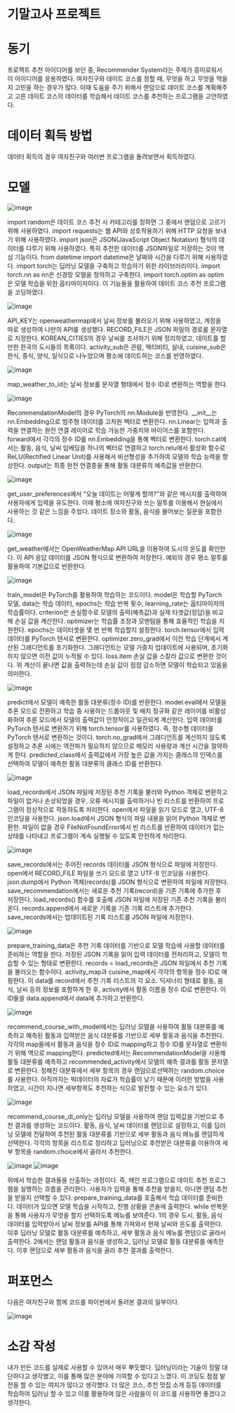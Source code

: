 # 기말고사 프로젝트

# 동기
프로젝트 추천 아이디어를 보던 중, Recommender System라는 주제가 흥미로워서 이 아이디어를 응용하였다. 여자친구와 데이트 코스를 정할 때, 무엇을 하고 무엇을 먹을 지 고민을 하는 경우가 많다. 이때 도움을 주기 위해서 랜덤으로 데이트 코스를 계획해주고 고른 데이트 코스의 데이터를 학습해서 데이트 코스를 추천하는 프로그램을 고안하였다.

# 데이터 획득 방법
데이터 획득의 경우 여자친구와 여러번 프로그램을 돌려보면서 획득하였다.

# 모델
![image](https://github.com/user-attachments/assets/91ee6de0-3044-447b-be9b-6970e477f5b9)

import random은 데이트 코스 추천 시 카테고리를 정하면 그 중에서 랜덤으로 고르기 위해 사용하였다. 
import requests는 웹 API와 상호작용하기 위해 HTTP 요청을 보내기 위해 사용하였다.
import json은 JSON(JavaScript Object Notation) 형식의 데이터를 다루기 위해 사용하였다. 특히 추천한 데이터를 JSON파일로 저장하는 것이 핵심 기능이다. 
from datetime import datetime은 날짜와 시간을 다루기 위해 사용하였다. 
import torch는 딥러닝 모델을 구축하고 학습하기 위한 라이브러리이다.
import torch.nn as nn은 신경망 모델을 정의하고 구축한다.
import torch.optim as optim은 모델 학습을 위한 옵티마이저이다.
이 기능들을 활용하여 데이트 코스 추천 프로그램을 코딩하였다. 

![image](https://github.com/user-attachments/assets/fb994e08-0a1a-4407-974a-0171292353ff)

API_KEY는 openweathermap에서 날씨 정보를 불러오기 위해 사용하였고, 계정을 따로 생성하여 나만의 API를 생성했다.
RECORD_FILE은 JSON 파일의 경로를 문자열로 지정한다.
KOREAN_CITIES의 경우 날씨를 조사하기 위해 정리하였고, 데이트를 할 만한 한국의 도시들의 목록이다.
activity_sub은 관람, 액티비티, 실내, cuisine_sub은 한식, 중식, 양식, 일식으로 나누었으며 평소에 데이트하는 코스를 반영하였다.

![image](https://github.com/user-attachments/assets/87565617-8e55-427a-83bb-476590183dc6)

map_weather_to_id는 날씨 정보를 문자열 형태에서 정수 ID로 변환하는 역할을 한다.

![image](https://github.com/user-attachments/assets/ff20e2dc-d76b-4f7b-b3f3-7ce7014b90e0)

RecommendationModel의 경우 PyTorch의 nn.Module을 반영한다.
__init__는 nn.Embedding으로 범주형 데이터를 고차원 벡터로 변환한다. nn.Linear는 입력과 출력을 연결하는 완전 연결 레이어로 학습 가능한 가중치와 바이어스를 포함한다. forward에서  각각의 정수 ID를 nn.Embedding을 통해 벡터로 변환한다. torch.cat에서는 활동, 음식, 날씨 임베딩을 하나의 벡터로 연결하고 torch.relu에서 활성화 함수로 ReLU(Rectified Linear Unit)를 사용해서 비선형성을 추가하여 모델의 학습 능력을 향상한다. output는 최종 완전 연결층을 통해 활동 대분류의 예측값을 반환한다.

![image](https://github.com/user-attachments/assets/1f190c38-5f62-4d3c-8b77-30ec91c5fe38)

get_user_preferences에서 "오늘 데이트는 어떻게 할까?"와 같은 메시지를 출력하여 사용자에게 입력을 유도한다. 이때 평소에 여자친구와 쓰는 말투를 이용해서 현실에서 사용하는 것 같은 느낌을 주었다. 데이트 장소와 활동, 음식을 물어보는 질문을 포함한다. 

![image](https://github.com/user-attachments/assets/868c7de6-36ff-461a-9514-c23eec0aaaba)

get_weather에서는 OpenWeatherMap API URL을 이용하여 도시의 온도를 확인한다. 이 API 응답 데이터를 JSON 형식으로 변환하여 저장한다. 예외의 경우 평소 말투를 활용하여 기본값으로 반환한다.

![image](https://github.com/user-attachments/assets/5a84e063-0c34-4267-8e9e-951e13c67355)

train_model은 PyTorch를 활용하여 학습하는 코드이다. model은 학습할 PyTorch 모델, data는 학습 데이터, epochs는 학습 반복 횟수, learning_rate는 옵티마이저의 학습률이다. criterion은 손실함수로 모델의 출력(예측값)과 실제 타겟값(정답)을 비교해 손실 값을 계산한다. optimizer는 학습률 조정과 모멘텀을 통해 효율적인 학습을 지원한다. epochs는 데이터셋을 몇 번 반복 학습할지 설정한다. torch.tensor에서 입력 데이터를 PyTorch 텐서로 변환한다. optimizer.zero_grad에서 이전 학습 단계에서 계산된 그래디언트를 초기화한다. 그래디언트는 모델 가중치 업데이트에 사용되며, 초기화하지 않으면 이전 값이 누적될 수 있다. loss.item 손실 값을 스칼라 값으로 변환한 것이다. 위 계산이 끝나면 값을 출력하는데 손실 값이 점점 감소하면 모델이 학습되고 있음을 의미한다.

![image](https://github.com/user-attachments/assets/291061a2-50b9-4340-b23e-2317943634a1)

predict에서 모델이 예측한 활동 대분류(정수 ID)를 반환한다. model.eval에서 모델을 추론 모드로 전환하고 학습 중 사용하는 드롭아웃 및 배치 정규화 같은 레이어를 비활성화하여 추론 모드에서 모델의 출력값이 안정적이고 일관되게 계산한다. 입력 데이터를 PyTorch 텐서로 변환하기 위해 torch.tensor를 사용하였다. 즉, 정수형 데이터를 PyTorch 텐서로 변환하는 것이다. torch.no_grad에서 그래디언트를 계산하지 않도록 설정하고 추론 시에는 역전파가 필요하지 않으므로 메모리 사용량과 계산 시간을 절약하게 한다. predicted_class에서 출력값에서 가장 높은 값을 가지는 클래스의 인덱스를 선택하여 모델이 예측한 활동 대분류의 클래스 ID를 반환한다.

![image](https://github.com/user-attachments/assets/0e6dc715-9dc0-40d8-8132-41cd8ee883ee)

load_records에서 JSON 파일에 저장된 추천 기록을 불러와 Python 객체로 변환하고 파일이 없거나 손상되었을 경우, 오류 메시지를 출력하거나 빈 리스트를 반환하여 프로그램이 정상적으로 작동하도록 처리한다. open에서 파일을 읽기 모드로 열고, UTF-8 인코딩을 사용한다. json.load에서 JSON 형식의 파일 내용을 읽어 Python 객체로 변환한. 파일이 없을 경우 FileNotFoundError에서 빈 리스트를 반환하여 데이터가 없는 상태를 나타내고 프로그램이 계속 실행될 수 있도록 안전하게 처리한다.

![image](https://github.com/user-attachments/assets/576ed5b5-f5d8-4821-8648-a7183a9cf890)

save_records에서는 주어진 records 데이터를 JSON 형식으로 파일에 저장한다. open에서 RECORD_FILE 파일을 쓰기 모드로 열고 UTF-8 인코딩을 사용한다. json.dump에서 Python 객체(records)를 JSON 형식으로 변환하여 파일에 저장한다.
save_recommendation에서는 새로운 추천 기록(record)을 기존 기록에 추가한 후 저장한다. load_records() 함수를 호출해 JSON 파일에 저장된 기존 추천 기록을 불러온다. records.append에서 새로운 기록을 기존 기록 리스트에 추가한다. save_records에서는 업데이트된 기록 리스트를 JSON 파일에 저장한다. 

![image](https://github.com/user-attachments/assets/1bd6bd6f-c6a2-414c-b72f-bc1ad273402c)

prepare_training_data은 추천 기록 데이터를 기반으로 모델 학습에 사용할 데이터를 준비하는 역할을 한다. 저장된 JSON 기록을 읽어 입력 데이터를 전처리하고, 모델이 학습할 수 있는 형태로 변환한다. records = load_records은 JSON 파일에서 추천 기록을 불러오는 함수이다. activity_map과 cuisine_map에서 각각의 항목을 정수 ID로 매핑한다. 이 data를 record에서 추천 기록 리스트의 각 요소. 딕셔너리 형태로 활동, 음식, 날씨 등의 정보를 포함하게 한 후, activity에서 활동 이름을 정수 ID로 변환한다. 이 ID들을 data.append에서 data에 추가하고 반환한다.

![image](https://github.com/user-attachments/assets/8804ae0f-c0e0-4df1-a0b6-2f6d8b29a328)

recommend_course_with_model에서는 딥러닝 모델을 사용하여 활동 대분류를 예측하고 예측된 활동과 입력받은 음식 대분류를 기반으로 세부 활동과 음식을 추천한다. 각각의 map들에서 활동과 음식을 정수 ID로 mapping하고 정수 ID를 문자열로 변환하기 위해 역으로 mapping한다. predicted에서는 RecommendationModel을 사용해 활동 대분류를 예측하고 recommended_activity에서 모델의 예측 결과를 활동 문자열로 변환한다. 정해진 대분류에서 세부 항목의 경우 랜덤으로선택하는 random.choice를 사용한다. 아직까지는 빅데이터의 자료가 학습률이 낮기 때문에 이러한 방법을 사용하였고, 시간이 지나면 세부항목도 추천하는 식으로 발전할 수 있는 요소가 있다.

![image](https://github.com/user-attachments/assets/f95dea0c-d575-4869-a19f-0a25c1ca69a2)

recommend_course_dl_only는 딥러닝 모델을 사용하여 랜덤 입력값을 기반으로 추천 결과를 생성하는 코드이다. 활동, 음식, 날씨 데이터를 랜덤으로 설정하고, 이를 딥러닝 모델에 전달하여 추천된 활동 대분류를 기반으로 세부 활동과 음식 메뉴를 랜덤하게 선택한다. 각각의 항목을 리스트로 정리하고 딥러닝으로 추천받은 대분류를 이용하여 세부 항목을 random.choice에서 골라서 추천한다.

![image](https://github.com/user-attachments/assets/059418bf-a968-4d93-8a68-3cefc1fa315b)
![image](https://github.com/user-attachments/assets/0d4e8666-7c7b-427e-a53d-59cd937c94b2)

위에서 학습한 결과들을 산출하는 과정이다. 즉, 메인 프로그램으로 데이트 추천 프로그램을 실행하는 흐름을 관리한다. 사용자가 입력을 통해 추천을 받을지, 아니면 랜덤 추천을 받을지 선택할 수 있다. prepare_training_data를 호출해서 학습 데이터를 준비한다. 데이터가 있으면 모델 학습을 시작하고, 진행 상황을 콘솔에 출력한다. while 반복문을 통해 사용자가 무엇을 할지 선택하도록 메뉴를 보여준다. 1의 경우 도시, 활동, 음식 데이터를 입력받아서 날씨 정보를 API를 통해 가져와서 현재 날씨와 온도를 출력한다. 이후 딥러닝 모델로 활동 대분류를 예측하고, 세부 활동과 음식 메뉴를 랜덤으로 골라서 출력한다. 2에서는 랜덤 활동과 음식을 생성하고, 딥러닝 모델로 활동 대분류를 예측한다. 이후 랜덤으로 세부 활동과 음식을 골라 추천 결과를 출력한다.


# 퍼포먼스
다음은 여자친구와 함께 코드를 파이썬에서 돌려본 결과의 일부이다.

![image](https://github.com/user-attachments/assets/933b35c2-b81a-49f7-988a-ace21dac266d)


# 소감 작성
내가 만든 코드를 실제로 사용할 수 있어서 매우 뿌듯했다. 딥러닝이라는 기술이 정말 대단하다고 생각했고, 이를 통해 많은 분야에 기여할 수 있다고 느꼈다. 이 코딩도 점점 발전을 할 수 있는 여지가 많다고 생각했다. 더 많은 코스, 추천 맛집 소개 등등 데이터를 학습하여 딥러닝 할 수 있고 이를 활용하여 많은 사람들이 이 코드를 사용하면 좋겠다고 생각한다.
